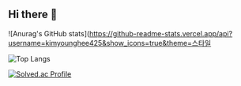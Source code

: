 ## Hi there 👋


![Anurag's GitHub stats](https://github-readme-stats.vercel.app/api?username=kimyounghee425&show_icons=true&theme=스타일



![Top Langs](https://github-readme-stats.vercel.app/api/top-langs/?username=kimyounghee425&layout=compact)



[![Solved.ac Profile](http://mazassumnida.wtf/api/v2/generate_badge?boj=doctorsean)](https://solved.ac/doctorsean/)

<!--
**kimyounghee425/kimyounghee425** is a ✨ _special_ ✨ repository because its `README.md` (this file) appears on your GitHub profile.

Here are some ideas to get you started:

- 🔭 I’m currently working on ...
- 🌱 I’m currently learning ...
- 👯 I’m looking to collaborate on ...
- 🤔 I’m looking for help with ...
- 💬 Ask me about ...
- 📫 How to reach me: ...
- 😄 Pronouns: ...
- ⚡ Fun fact: ...
-->

